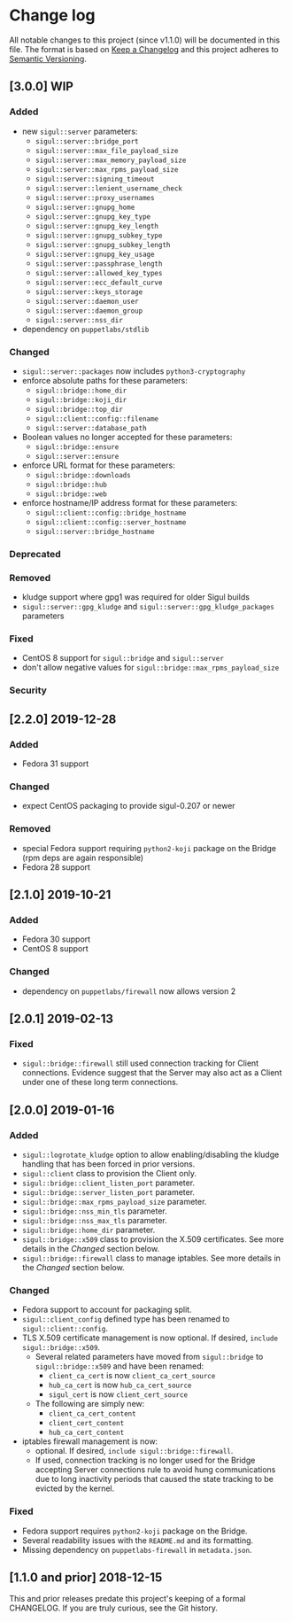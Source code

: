 <!--
This file is part of the doubledog-sigul Puppet module.
Copyright 2018-2021 John Florian
SPDX-License-Identifier: GPL-3.0-or-later

Template

## [VERSION] WIP
### Added
### Changed
### Deprecated
### Removed
### Fixed
### Security

-->

# Change log

All notable changes to this project (since v1.1.0) will be documented in this file.  The format is based on [Keep a Changelog](http://keepachangelog.com/en/1.0.0/) and this project adheres to [Semantic Versioning](http://semver.org).

## [3.0.0] WIP
### Added
- new `sigul::server` parameters:
    - `sigul::server::bridge_port`
    - `sigul::server::max_file_payload_size`
    - `sigul::server::max_memory_payload_size`
    - `sigul::server::max_rpms_payload_size`
    - `sigul::server::signing_timeout`
    - `sigul::server::lenient_username_check`
    - `sigul::server::proxy_usernames`
    - `sigul::server::gnupg_home`
    - `sigul::server::gnupg_key_type`
    - `sigul::server::gnupg_key_length`
    - `sigul::server::gnupg_subkey_type`
    - `sigul::server::gnupg_subkey_length`
    - `sigul::server::gnupg_key_usage`
    - `sigul::server::passphrase_length`
    - `sigul::server::allowed_key_types`
    - `sigul::server::ecc_default_curve`
    - `sigul::server::keys_storage`
    - `sigul::server::daemon_user`
    - `sigul::server::daemon_group`
    - `sigul::server::nss_dir`
- dependency on `puppetlabs/stdlib`
### Changed
- `sigul::server::packages` now includes `python3-cryptography`
- enforce absolute paths for these parameters:
    - `sigul::bridge::home_dir`
    - `sigul::bridge::koji_dir`
    - `sigul::bridge::top_dir`
    - `sigul::client::config::filename`
    - `sigul::server::database_path`
- Boolean values no longer accepted for these parameters:
    - `sigul::bridge::ensure`
    - `sigul::server::ensure`
- enforce URL format for these parameters:
    - `sigul::bridge::downloads`
    - `sigul::bridge::hub`
    - `sigul::bridge::web`
- enforce hostname/IP address format for these parameters:
    - `sigul::client::config::bridge_hostname`
    - `sigul::client::config::server_hostname`
    - `sigul::server::bridge_hostname`
### Deprecated
### Removed
- kludge support where gpg1 was required for older Sigul builds
- `sigul::server::gpg_kludge` and `sigul::server::gpg_kludge_packages` parameters
### Fixed
- CentOS 8 support for `sigul::bridge` and `sigul::server`
- don't allow negative values for `sigul::bridge::max_rpms_payload_size`
### Security

## [2.2.0] 2019-12-28
### Added
- Fedora 31 support
### Changed
- expect CentOS packaging to provide sigul-0.207 or newer
### Removed
- special Fedora support requiring `python2-koji` package on the Bridge (rpm deps are again responsible)
- Fedora 28 support

## [2.1.0] 2019-10-21
### Added
- Fedora 30 support
- CentOS 8 support
### Changed
- dependency on `puppetlabs/firewall` now allows version 2

## [2.0.1] 2019-02-13
### Fixed
- `sigul::bridge::firewall` still used connection tracking for Client connections.  Evidence suggest that the Server may also act as a Client under one of these long term connections.

## [2.0.0] 2019-01-16
### Added
- `sigul::logrotate_kludge` option to allow enabling/disabling the kludge handling that has been forced in prior versions.
- `sigul::client` class to provision the Client only.
- `sigul::bridge::client_listen_port` parameter.
- `sigul::bridge::server_listen_port` parameter.
- `sigul::bridge::max_rpms_payload_size` parameter.
- `sigul::bridge::nss_min_tls` parameter.
- `sigul::bridge::nss_max_tls` parameter.
- `sigul::bridge::home_dir` parameter.
- `sigul::bridge::x509` class to provision the X.509 certificates.  See more details in the *Changed* section below.
- `sigul::bridge::firewall` class to manage iptables.  See more details in the *Changed* section below.
### Changed
- Fedora support to account for packaging split.
- `sigul::client_config` defined type has been renamed to `sigul::client::config`.
- TLS X.509 certificate management is now optional.  If desired, `include sigul::bridge::x509`.
    - Several related parameters have moved from `sigul::bridge` to `sigul::bridge::x509` and have been renamed:
        - `client_ca_cert` is now `client_ca_cert_source`
        - `hub_ca_cert` is now `hub_ca_cert_source`
        - `sigul_cert` is now `client_cert_source`
    - The following are simply new:
        - `client_ca_cert_content`
        - `client_cert_content`
        - `hub_ca_cert_content`
- iptables firewall management is now:
    - optional.  If desired, `include sigul::bridge::firewall`.
    - If used, connection tracking is no longer used for the Bridge accepting Server connections rule to avoid hung communications due to long inactivity periods that caused the state tracking to be evicted by the kernel.
### Fixed
- Fedora support requires `python2-koji` package on the Bridge.
- Several readability issues with the `README.md` and its formatting.
- Missing dependency on `puppetlabs-firewall` in `metadata.json`.

## [1.1.0 and prior] 2018-12-15

This and prior releases predate this project's keeping of a formal CHANGELOG.  If you are truly curious, see the Git history.
